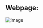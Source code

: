 ## Webpage:  

![Image](https://github.com/user-attachments/assets/78fe3dd9-b92d-4947-899d-7427b4a0d3b3)
